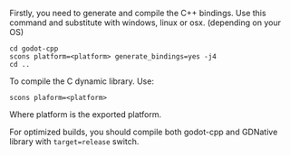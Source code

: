 Firstly, you need to generate and compile the C++ bindings.
Use this command and substitute <platform> with windows, linux or osx.
(depending on your OS)

```
cd godot-cpp
scons platform=<platform> generate_bindings=yes -j4
cd ..
```

To compile the C dynamic library. Use:
```
scons plaform=<platform>
```
Where platform is the exported platform.

For optimized builds, you should compile both godot-cpp and GDNative library
with `target=release` switch.
